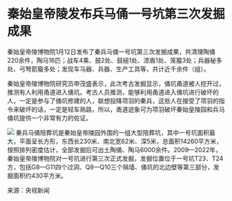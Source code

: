 # 秦始皇帝陵发布兵马俑一号坑第三次发掘成果

秦始皇帝陵博物院1月12日发布了秦兵马俑一号坑第三次发掘成果，共清理陶俑220余件，陶马16匹；战车4乘、鼓2处、鼓槌1处、漆盾1处、笼箙3处；兵器柲多处、弓弩箭箙多处；发现车马器、兵器、生产工具等，共计近千余件（组）。

秦始皇帝陵博物院研究员申茂盛表示，此次考古发掘显示，俑坑甬道被人挖开过，推测有人利用甬道进入俑坑。考古人员推测，能够利用甬道进入俑坑进行破坏的人，一定是参与了俑坑修建的人，联想投降项羽的秦兵，这些人在接受了项羽的指令来破坏的话，一定是轻车熟路，所以，甬道迹象可为项羽破坏秦始皇陵园和兵马俑坑提供一个非常有力的佐证。

![](https://inews.gtimg.com/newsapp_bt/0/15607169086/1000)
秦兵马俑陪葬坑是秦始皇帝陵园外围的一组大型陪葬坑，其中一号坑面积最大，平面呈长方形，东西长230米、南北宽62米、深5米，总面积14260平方米，按照排列密度估计，全部发掘后可出土陶俑、陶马6000余件。2009—2022年，秦始皇帝陵博物院对一号坑进行第三次正式发掘，发掘位置位于一号坑T23、T24方，包括G8—G11四个过洞、Q8—Q10三个隔墙、俑坑的北边壁等第三部分，发掘面积约430平方米。

来源：央视新闻

